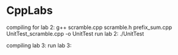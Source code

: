 # CppLabs


compiling for lab 2: g++ scramble.cpp scramble.h prefix_sum.cpp UnitTest_scramble.cpp -o UnitTest
run lab 2: ./UnitTest

compiling lab 3:
run lab 3: